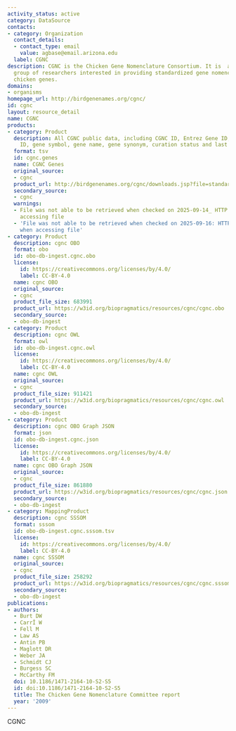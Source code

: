 ```yaml
---
activity_status: active
category: DataSource
contacts:
- category: Organization
  contact_details:
  - contact_type: email
    value: agbase@email.arizona.edu
  label: CGNC
description: CGNC is the Chicken Gene Nomenclature Consortium. It is  an international
  group of researchers interested in providing standardized gene nomenclature for
  chicken genes.
domains:
- organisms
homepage_url: http://birdgenenames.org/cgnc/
id: cgnc
layout: resource_detail
name: CGNC
products:
- category: Product
  description: All CGNC public data, including CGNC ID, Entrez Gene ID, Ensembl Gene
    ID, gene symbol, gene name, gene synonym, curation status and last edit date.
  format: tsv
  id: cgnc.genes
  name: CGNC Genes
  original_source:
  - cgnc
  product_url: http://birdgenenames.org/cgnc/downloads.jsp?file=standard
  secondary_source:
  - cgnc
  warnings:
  - File was not able to be retrieved when checked on 2025-09-14_ HTTP 404 error when
    accessing file
  - 'File was not able to be retrieved when checked on 2025-09-16: HTTP 404 error
    when accessing file'
- category: Product
  description: cgnc OBO
  format: obo
  id: obo-db-ingest.cgnc.obo
  license:
    id: https://creativecommons.org/licenses/by/4.0/
    label: CC-BY-4.0
  name: cgnc OBO
  original_source:
  - cgnc
  product_file_size: 683991
  product_url: https://w3id.org/biopragmatics/resources/cgnc/cgnc.obo
  secondary_source:
  - obo-db-ingest
- category: Product
  description: cgnc OWL
  format: owl
  id: obo-db-ingest.cgnc.owl
  license:
    id: https://creativecommons.org/licenses/by/4.0/
    label: CC-BY-4.0
  name: cgnc OWL
  original_source:
  - cgnc
  product_file_size: 911421
  product_url: https://w3id.org/biopragmatics/resources/cgnc/cgnc.owl
  secondary_source:
  - obo-db-ingest
- category: Product
  description: cgnc OBO Graph JSON
  format: json
  id: obo-db-ingest.cgnc.json
  license:
    id: https://creativecommons.org/licenses/by/4.0/
    label: CC-BY-4.0
  name: cgnc OBO Graph JSON
  original_source:
  - cgnc
  product_file_size: 861880
  product_url: https://w3id.org/biopragmatics/resources/cgnc/cgnc.json
  secondary_source:
  - obo-db-ingest
- category: MappingProduct
  description: cgnc SSSOM
  format: sssom
  id: obo-db-ingest.cgnc.sssom.tsv
  license:
    id: https://creativecommons.org/licenses/by/4.0/
    label: CC-BY-4.0
  name: cgnc SSSOM
  original_source:
  - cgnc
  product_file_size: 258292
  product_url: https://w3id.org/biopragmatics/resources/cgnc/cgnc.sssom.tsv
  secondary_source:
  - obo-db-ingest
publications:
- authors:
  - Burt DW
  - CarrÎ W
  - Fell M
  - Law AS
  - Antin PB
  - Maglott DR
  - Weber JA
  - Schmidt CJ
  - Burgess SC
  - McCarthy FM
  doi: 10.1186/1471-2164-10-S2-S5
  id: doi:10.1186/1471-2164-10-S2-S5
  title: The Chicken Gene Nomenclature Committee report
  year: '2009'
---
```

CGNC